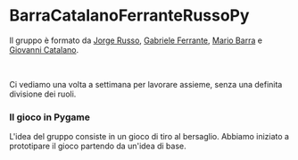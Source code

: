 # BarraCatalanoFerranteRussoPy
Il gruppo è formato da [Jorge Russo](https://github.com/Jo-333), [Gabriele Ferrante](http://github.com/GabrieleFerrante/ferrantePy), [Mario Barra](https://github.com/MarioBarra114/Barra.Py) e [Giovanni Catalano](https://github.com/giovannicatalano).

</br>

Ci vediamo una volta a settimana per lavorare assieme, senza una definita divisione dei ruoli.

### Il gioco in Pygame

L'idea del gruppo consiste in un gioco di tiro al bersaglio. Abbiamo iniziato a prototipare il gioco partendo da un'idea di base.

